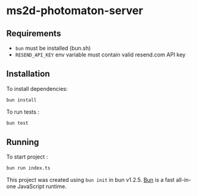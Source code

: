 # ms2d-photomaton-server

## Requirements

- `bun` must be installed (bun.sh)
- `RESEND_API_KEY` env variable must contain valid resend.com API key

## Installation

To install dependencies:

```bash
bun install
```

To run tests :
```bash
bun test
```
## Running

To start project :

```bash
bun run index.ts
```

This project was created using `bun init` in bun v1.2.5. [Bun](https://bun.sh) is a fast all-in-one JavaScript runtime.
